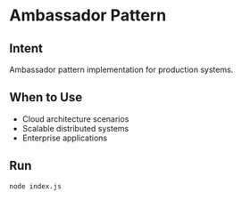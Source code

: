 # Ambassador Pattern

## Intent
Ambassador pattern implementation for production systems.

## When to Use
- Cloud architecture scenarios
- Scalable distributed systems
- Enterprise applications

## Run
```bash
node index.js
```
